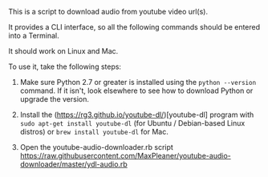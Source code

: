 This is a script to download audio from youtube video url(s).

It provides a CLI interface, so all the following commands should be entered into a Terminal.

It should work on Linux and Mac.

To use it, take the following steps:

1. Make sure Python 2.7 or greater is installed using the `python --version` command. If it isn't, look elsewhere to see how to download Python or upgrade the version.

2. Install the (https://rg3.github.io/youtube-dl/)[youtube-dl] program with `sudo apt-get install youtube-dl` (for Ubuntu / Debian-based Linux distros) or `brew install youtube-dl` for Mac. 

3. Open the youtube-audio-downloader.rb script https://raw.githubusercontent.com/MaxPleaner/youtube-audio-downloader/master/ydl-audio.rb
